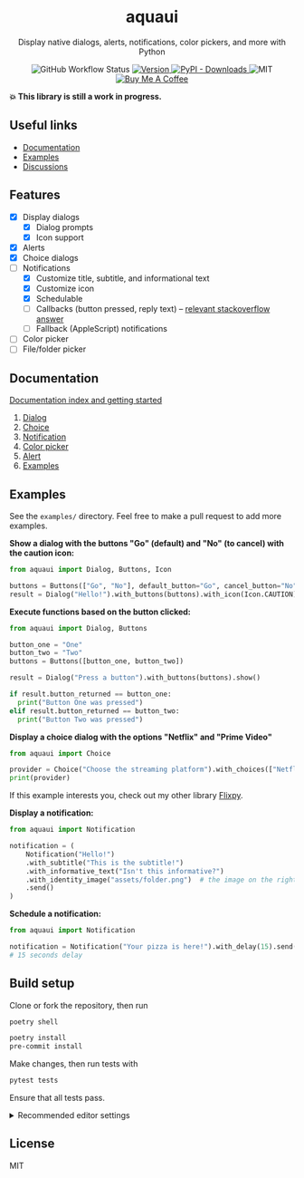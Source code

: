 <h1 align="center">
  <!-- <img src=assets/logo.svg width=95> -->
  <br>
  aquaui
</h1>

<p align="center">
Display native dialogs, alerts, notifications, color pickers, and more with Python
</p>

<p align="center">
  <img alt="GitHub Workflow Status" src="https://img.shields.io/github/workflow/status/ninest/aquaui/Run%20tests?style=flat-square">

  <a href="https://pypi.org/project/aquaui/">
    <img src="https://img.shields.io/pypi/v/aquaui?color=blue&style=flat-square" alt="Version" />
  </a>
  <a href="https://pypi.org/project/aquaui/">
    <img alt="PyPI - Downloads" src="https://img.shields.io/pypi/dm/aquaui?color=red&style=flat-square" />
  </a>

  <img src="https://img.shields.io/github/license/ninest/aquaui?style=flat-square" alt="MIT" />

  <a href="https://www.buymeacoffee.com/ninest">
    <img src="https://img.shields.io/badge/Donate-Buy%20Me%20A%20Coffee-orange.svg?style=flat-square" alt="Buy Me A Coffee">
  </a>
</p>

**💥 This library is still a work in progress.**

## Useful links

- [Documentation](https://github.com/ninest/aquaui/tree/master/docs)
- [Examples](#Examples)
- [Discussions](https://github.com/ninest/aquaui/discussions)

## Features

- [x] Display dialogs
  - [x] Dialog prompts
  - [x] Icon support
- [x] Alerts
- [x] Choice dialogs
- [ ] Notifications
  - [x] Customize title, subtitle, and informational text
  - [x] Customize icon
  - [x] Schedulable
  - [ ] Callbacks (button pressed, reply text) – [relevant stackoverflow answer](https://stackoverflow.com/a/62248246/8677167)
  - [ ] Fallback (AppleScript) notifications
- [ ] Color picker
- [ ] File/folder picker

## Documentation

[Documentation index and getting started](https://github.com/ninest/aquaui/tree/master/docs)

1. [Dialog](https://github.com/ninest/aquaui/blob/master/assets/1-dialog.md)
2. [Choice](https://github.com/ninest/aquaui/blob/master/assets/2-choice.md)
3. [Notification](https://github.com/ninest/aquaui/blob/master/assets/3-notification.md)
4. [Color picker](https://github.com/ninest/aquaui/blob/master/assets/4-color_picker.md)
5. [Alert](https://github.com/ninest/aquaui/blob/master/assets/5-alert.md)
6. [Examples](#Examples)

## Examples

See the `examples/` directory. Feel free to make a pull request to add more examples.

**Show a dialog with the buttons "Go" (default) and "No" (to cancel) with the caution icon:**

```py
from aquaui import Dialog, Buttons, Icon

buttons = Buttons(["Go", "No"], default_button="Go", cancel_button="No")
result = Dialog("Hello!").with_buttons(buttons).with_icon(Icon.CAUTION).show()
```

**Execute functions based on the button clicked:**

```py
from aquaui import Dialog, Buttons

button_one = "One"
button_two = "Two"
buttons = Buttons([button_one, button_two])

result = Dialog("Press a button").with_buttons(buttons).show()

if result.button_returned == button_one:
  print("Button One was pressed")
elif result.button_returned == button_two:
  print("Button Two was pressed")
```

**Display a choice dialog with the options "Netflix" and "Prime Video"**

```py
from aquaui import Choice

provider = Choice("Choose the streaming platform").with_choices(["Netflix", "Prime Video"]).show()
print(provider)
```

If this example interests you, check out my other library [Flixpy](https://github.com/ninest/flixpy).

**Display a notification:**

```py
from aquaui import Notification

notification = (
    Notification("Hello!")
    .with_subtitle("This is the subtitle!")
    .with_informative_text("Isn't this informative?")
    .with_identity_image("assets/folder.png")  # the image on the right of the notification
    .send()
)
```

**Schedule a notification:**

```py
from aquaui import Notification

notification = Notification("Your pizza is here!").with_delay(15).send()
# 15 seconds delay
```

## Build setup

Clone or fork the repository, then run

```bash
poetry shell

poetry install
pre-commit install
```

Make changes, then run tests with

```bash
pytest tests
```

Ensure that all tests pass.

<details>
<summary>
Recommended editor settings
</summary>

```json
{
  "python.formatting.provider": "black",
  "editor.formatOnSave": true,
  "[python]": {
    "editor.insertSpaces": true,
    "editor.detectIndentation": false,
    "editor.tabSize": 4
  },
  "python.linting.enabled": true,
  "python.linting.flake8Enabled": true,
  "python.linting.pylintEnabled": false,
  "python.pythonPath": "/Users/yourusername/.../aquaui-UIHDsdfS-py3.7"
}
```

</details>

## License

MIT
